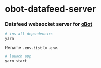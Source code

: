 # obot-datafeed-server
### Datafeed websocket server for [oBot](https://github.com/Olivier-Go/obot-sf-backend)

```sh
# install dependencies
yarn
```

Rename `.env.dist` to `.env`.

```sh
# launch app
yarn start
```